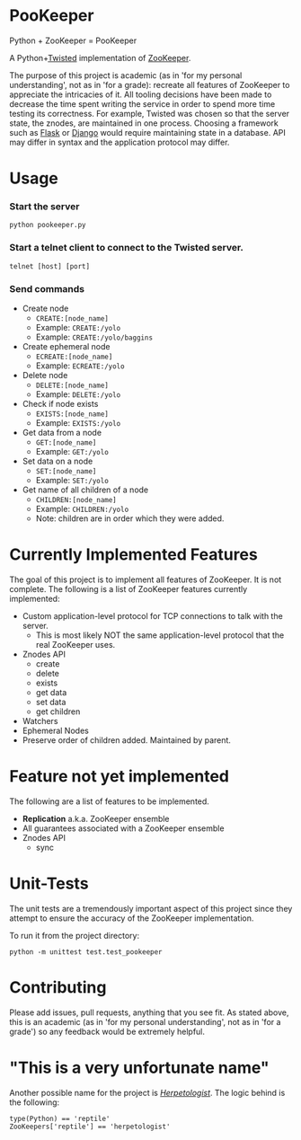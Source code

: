 # PooKeeper

Python + ZooKeeper = PooKeeper

A Python+[Twisted](https://twistedmatrix.com/trac/) implementation of [ZooKeeper](http://zookeeper.apache.org/).

The purpose of this project is academic (as in 'for my personal understanding', not as in 'for a grade):
recreate all features of ZooKeeper to appreciate the intricacies of it.
All tooling decisions have been made to decrease the time spent writing the service in order to spend more time testing its correctness.
For example, Twisted was chosen so that the server state, the znodes, are maintained in one process.
Choosing a framework such as [Flask](http://flask.pocoo.org/) or [Django](https://www.djangoproject.com/) would require maintaining state in a database.
API may differ in syntax and the application protocol may differ.

# Usage

### Start the server

    python pookeeper.py

### Start a telnet client to connect to the Twisted server.

    telnet [host] [port]

### Send commands

* Create node
    * `CREATE:[node_name]`
    * Example: `CREATE:/yolo`
    * Example: `CREATE:/yolo/baggins`
* Create ephemeral node
    * `ECREATE:[node_name]`
    * Example: `ECREATE:/yolo`
* Delete node
    * `DELETE:[node_name]`
    * Example: `DELETE:/yolo`
* Check if node exists
    * `EXISTS:[node_name]`
    * Example: `EXISTS:/yolo`
* Get data from a node
    * `GET:[node_name]`
    * Example: `GET:/yolo`
* Set data on a node
    * `SET:[node_name]`
    * Example: `SET:/yolo`
* Get name of all children of a node
    * `CHILDREN:[node_name]`
    * Example: `CHILDREN:/yolo` 
    * Note: children are in order which they were added.

# Currently Implemented Features

The goal of this project is to implement all features of ZooKeeper. It is not complete. The following is a list of ZooKeeper features currently implemented:

* Custom application-level protocol for TCP connections to talk with the server.
    * This is most likely NOT the same application-level protocol that the real ZooKeeper uses.
* Znodes API
    * create
    * delete
    * exists
    * get data
    * set data
    * get children
* Watchers
* Ephemeral Nodes
* Preserve order of children added. Maintained by parent.

# Feature not yet implemented

The following are a list of features to be implemented.

* __Replication__ a.k.a. ZooKeeper ensemble
* All guarantees associated with a ZooKeeper ensemble
* Znodes API
    * sync

# Unit-Tests

The unit tests are a tremendously important aspect of this project since they attempt to ensure the accuracy of the ZooKeeper implementation.

To run it from the project directory:

    python -m unittest test.test_pookeeper

# Contributing

Please add issues, pull requests, anything that you see fit. As stated above, this is an academic (as in 'for my personal understanding', not as in 'for a grade') so any feedback would be extremely helpful.

# "This is a very unfortunate name"

Another possible name for the project is [_Herpetologist_](https://en.wikipedia.org/wiki/Herpetology).
The logic behind is the following:

    type(Python) == 'reptile'
    ZooKeepers['reptile'] == 'herpetologist'
